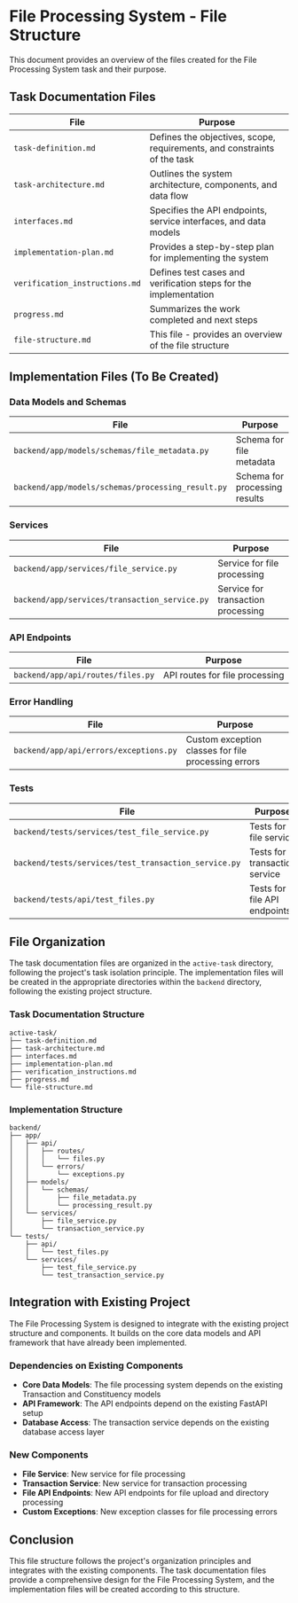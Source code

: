 # File Processing System - File Structure

This document provides an overview of the files created for the File Processing System task and their purpose.

## Task Documentation Files

| File | Purpose |
|------|---------|
| `task-definition.md` | Defines the objectives, scope, requirements, and constraints of the task |
| `task-architecture.md` | Outlines the system architecture, components, and data flow |
| `interfaces.md` | Specifies the API endpoints, service interfaces, and data models |
| `implementation-plan.md` | Provides a step-by-step plan for implementing the system |
| `verification_instructions.md` | Defines test cases and verification steps for the implementation |
| `progress.md` | Summarizes the work completed and next steps |
| `file-structure.md` | This file - provides an overview of the file structure |

## Implementation Files (To Be Created)

### Data Models and Schemas

| File | Purpose |
|------|---------|
| `backend/app/models/schemas/file_metadata.py` | Schema for file metadata |
| `backend/app/models/schemas/processing_result.py` | Schema for processing results |

### Services

| File | Purpose |
|------|---------|
| `backend/app/services/file_service.py` | Service for file processing |
| `backend/app/services/transaction_service.py` | Service for transaction processing |

### API Endpoints

| File | Purpose |
|------|---------|
| `backend/app/api/routes/files.py` | API routes for file processing |

### Error Handling

| File | Purpose |
|------|---------|
| `backend/app/api/errors/exceptions.py` | Custom exception classes for file processing errors |

### Tests

| File | Purpose |
|------|---------|
| `backend/tests/services/test_file_service.py` | Tests for file service |
| `backend/tests/services/test_transaction_service.py` | Tests for transaction service |
| `backend/tests/api/test_files.py` | Tests for file API endpoints |

## File Organization

The task documentation files are organized in the `active-task` directory, following the project's task isolation principle. The implementation files will be created in the appropriate directories within the `backend` directory, following the existing project structure.

### Task Documentation Structure

```
active-task/
├── task-definition.md
├── task-architecture.md
├── interfaces.md
├── implementation-plan.md
├── verification_instructions.md
├── progress.md
└── file-structure.md
```

### Implementation Structure

```
backend/
├── app/
│   ├── api/
│   │   ├── routes/
│   │   │   └── files.py
│   │   └── errors/
│   │       └── exceptions.py
│   ├── models/
│   │   └── schemas/
│   │       ├── file_metadata.py
│   │       └── processing_result.py
│   └── services/
│       ├── file_service.py
│       └── transaction_service.py
└── tests/
    ├── api/
    │   └── test_files.py
    └── services/
        ├── test_file_service.py
        └── test_transaction_service.py
```

## Integration with Existing Project

The File Processing System is designed to integrate with the existing project structure and components. It builds on the core data models and API framework that have already been implemented.

### Dependencies on Existing Components

- **Core Data Models**: The file processing system depends on the existing Transaction and Constituency models
- **API Framework**: The API endpoints depend on the existing FastAPI setup
- **Database Access**: The transaction service depends on the existing database access layer

### New Components

- **File Service**: New service for file processing
- **Transaction Service**: New service for transaction processing
- **File API Endpoints**: New API endpoints for file upload and directory processing
- **Custom Exceptions**: New exception classes for file processing errors

## Conclusion

This file structure follows the project's organization principles and integrates with the existing components. The task documentation files provide a comprehensive design for the File Processing System, and the implementation files will be created according to this structure.